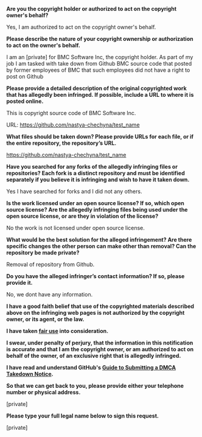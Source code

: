 **Are you the copyright holder or authorized to act on the copyright owner's behalf?**

Yes, I am authorized to act on the copyright owner's behalf.

**Please describe the nature of your copyright ownership or authorization to act on the owner's behalf.**

I am an [private] for BMC Software Inc, the copyright holder. As part of my job I am tasked with take down from Github BMC source code that posted by former employees of BMC that such employees did not have a right to post on Github

**Please provide a detailed description of the original copyrighted work that has allegedly been infringed. If possible, include a URL to where it is posted online.**

This is copyright source code of BMC Software Inc.

URL: https://github.com/nastya-chechyna/test_name

**What files should be taken down? Please provide URLs for each file, or if the entire repository, the repository’s URL.**

https://github.com/nastya-chechyna/test_name

**Have you searched for any forks of the allegedly infringing files or repositories? Each fork is a distinct repository and must be identified separately if you believe it is infringing and wish to have it taken down.**

Yes I have searched for forks and I did not any others.

**Is the work licensed under an open source license? If so, which open source license? Are the allegedly infringing files being used under the open source license, or are they in violation of the license?**

No the work is not licensed under open source license.

**What would be the best solution for the alleged infringement? Are there specific changes the other person can make other than removal? Can the repository be made private?**

Removal of repository from Github.

**Do you have the alleged infringer’s contact information? If so, please provide it.**

No, we dont have any information.

**I have a good faith belief that use of the copyrighted materials described above on the infringing web pages is not authorized by the copyright owner, or its agent, or the law.**

**I have taken <a href="https://www.lumendatabase.org/topics/22">fair use</a> into consideration.**

**I swear, under penalty of perjury, that the information in this notification is accurate and that I am the copyright owner, or am authorized to act on behalf of the owner, of an exclusive right that is allegedly infringed.**

**I have read and understand GitHub's <a href="https://docs.github.com/articles/guide-to-submitting-a-dmca-takedown-notice/">Guide to Submitting a DMCA Takedown Notice</a>.**

**So that we can get back to you, please provide either your telephone number or physical address.**

[private]

**Please type your full legal name below to sign this request.**

[private]
